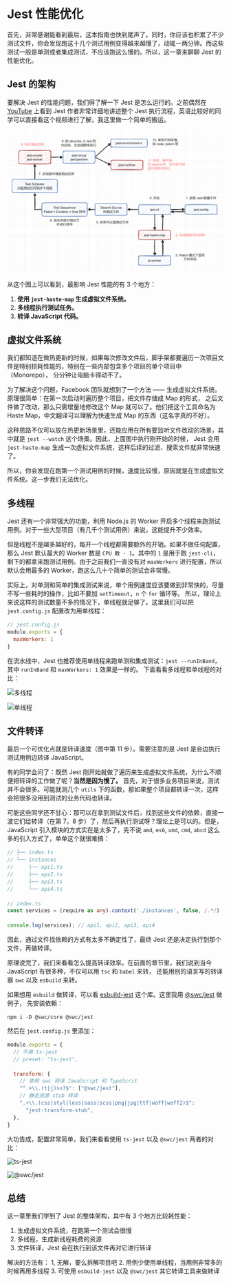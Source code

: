 # Jest 性能优化

首先，非常感谢能看到最后，这本指南也快到尾声了。同时，你应该也积累了不少测试文件，你会发现跑这十几个测试用例变得越来越慢了，动辄一两分钟。而这些测试一般是单测或者集成测试，不应该跑这么慢的。所以，这一章来聊聊 Jest 的性能优化。

## Jest 的架构

要解决 Jest 的性能问题，我们得了解一下 Jest 是怎么运行的。之前偶然在 [YouTube]() 上看到 Jest 作者非常详细地讲述整个 Jest 执行流程，英语比较好的同学可以直接看这个视频进行了解，我这里做一个简单的搬运。

![](./jest-artitecture.png)

从这个图上可以看到，最影响 Jest 性能的有 3 个地方：

1. **使用 `jest-haste-map` 生成虚拟文件系统。**
2. **多线程执行测试任务。**
3. **转译 JavaScript 代码。**

## 虚拟文件系统

我们都知道在做热更新的时候，如果每次修改文件后，脚手架都要遍历一次项目文件是特别损耗性能的，特别在一些内部包含多个项目的单个项目中（Monorepo），
分分钟让电脑卡得动不了。

为了解决这个问题，Facebook 团队就想到了一个方法 —— 生成虚拟文件系统。原理很简单：在第一次启动时遍历整个项目，把文件存储成 Map 的形式，
之后文件做了改动，那么只需增量地修改这个 Map 就可以了。他们把这个工具命名为 Haste Map，中文翻译可以理解为快速生成 Map 的东西（这名字真的不好）。

这种思路不仅可以放在热更新场景里，还能应用在所有要监听文件改动的场景，其中就是 `jest --watch` 这个场景。因此，上面图中执行刚开始的时候，
Jest 会用 `jest-haste-map` 生成一次虚拟文件系统，这样后续的过滤、搜索文件就非常快速了。

所以，你会发现在跑第一个测试用例的时候，速度比较慢，原因就是在生成虚拟文件系统。这一步我们无法优化。

## 多线程

Jest 还有一个非常强大的功能，利用 Node.js 的 Worker 开启多个线程来跑测试用例。对于一些大型项目（有几千个测试用例）来说，这能提升不少效率。

但是线程不是越多越好的，每开一个线程都需要额外的开销。如果不做任何配置，那么 Jest 默认最大的 Worker 数是 `CPU 数 - 1`。其中的 `1` 是用于跑 `jest-cli`，
剩下的都拿来跑测试用例。由于之前我们一直没有对 `maxWorkers` 进行配置，所以默认会用最多的 Worker，跑这么几十个简单的测试会非常慢。

实际上，对单测和简单的集成测试来说，单个用例速度应该要做到非常快的，尽量不写一些耗时的操作，比如不要加 `setTimeout`，`n` 个 `for` 循环等。
所以，理论上来说这样的测试数量不多的情况下，单线程就足够了。这里我们可以把 `jest.config.js` 配置改为用单线程：

```js
// jest.config.js
module.exports = {
  maxWorkers: 1
}
```

在流水线中，Jest 也推荐使用单线程来跑单测和集成测试：`jest --runInBand`，其中 `runInBand` 和 `maxWorkers: 1` 效果是一样的。
下面看看多线程和单线程的对比：

![多线程]()

![单线程]()

## 文件转译

最后一个可优化点就是转译速度（图中第 11 步）。需要注意的是 Jest 是会边执行测试用例边转译 JavaScript。

有的同学会问了：既然 Jest 刚开始就做了遍历来生成虚拟文件系统，为什么不顺便把转译的工作做了呢？**当然是因为慢了。** 
首先，对于很多业务项目来说，测试并不会很多。可能就测几个 `utils` 下的函数，那如果整个项目都转译一次，这样会把很多没用到测试的业务代码也转译。

可能这些同学还不甘心：那可以在拿到测试文件后，找到这些文件的依赖，直接一波它们给转译（在第 7，8 步）了，然后再执行测试呀？理论上是可以的。但是，
JavaScript 引入模块的方式实在是太多了，先不说 `amd`, `es6`, `umd`, `cmd`, `abcd` 这么多的引入方式了，单单这个就很难搞：

```ts
// ├── index.ts
// └── instances
//     ├── api1.ts
//     ├── api2.ts
//     ├── api3.ts
//     └── api4.ts

// index.ts
const services = (require as any).context('./instances', false, /.*/)

console.log(services); // api1, api2, api3, api4
```

因此，通过文件找依赖的方式有太多不确定性了，最终 Jest 还是决定执行到那个文件，再做转译。

原理说完了，我们来看看怎么提高转译效率。在前面的章节里，我们说到当今 JavaScript 有很多种，不仅可以用 `tsc` 和 `babel` 来转，
还能用别的语言写的转译器 `swc` 以及 `esbuild` 来转。

如果想用 `esbuild` 做转译，可以看 [esbuild-jest](https://github.com/aelbore/esbuild-jest) 这个库。这里我用 [@swc/jest](https://swc.rs/docs/usage/jest) 做例子，
先安装依赖：

```shell
npm i -D @swc/core @swc/jest
```

然后在 `jest.config.js` 里添加：

```js
module.exports = {
  // 不用 ts-jest
  // preset: "ts-jest", 

  transform: {
    // 使用 swc 转译 JavaScript 和 TypeScrit
    "^.+\\.(t|j)sx?$": ["@swc/jest"],
    // 静态资源 stub 转译
    ".+\\.(css|styl|less|sass|scss|png|jpg|ttf|woff|woff2)$":
      "jest-transform-stub",
  },
}
```

大功告成，配置非常简单，我们来看看使用 `ts-jest` 以及 `@swc/jest` 两者的对比：

![ts-jest]()

![@swc/jest]()

## 总结

这一章里我们学到了 Jest 的整体架构，其中有 3 个地方比较耗性能：

1. 生成虚拟文件系统，在跑第一个测试会很慢
2. 多线程，生成新线程耗费的资源
3. 文件转译，Jest 会在执行到该文件再对它进行转译

解决的方法有：
1, 无解，要么拆解项目吧
2. 用例少使用单线程，当用例非常多的时候再用多线程
3. 可使用 `esbuild-jest` 以及 `@swc/jest` 其它转译工具来做转译
